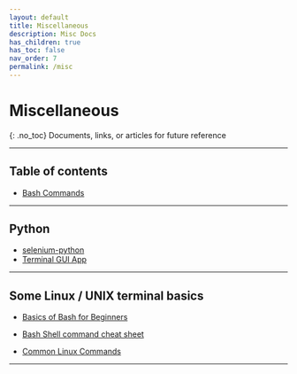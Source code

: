 ```yaml
---
layout: default
title: Miscellaneous
description: Misc Docs
has_children: true
has_toc: false
nav_order: 7
permalink: /misc
---
```


# Miscellaneous
{: .no_toc}
Documents, links, or articles for future reference

---

## Table of contents
- [Bash Commands](../misc/bash.md)


---
## Python

- [selenium-python](https://selenium-python.readthedocs.io/navigating.html)
- [Terminal GUI App](https://textual.textualize.io/tutorial/)

---

## Some Linux / UNIX terminal basics

- [Basics of Bash for Beginners](https://towardsdatascience.com/basics-of-bash-for-beginners-92e53a4c117a)

- [Bash Shell command cheat sheet](https://www.educative.io/blog/bash-shell-command-cheat-sheet)

- [Common Linux Commands](https://wiki.cs.astate.edu/index.php/Common_Linux_Commands)

---